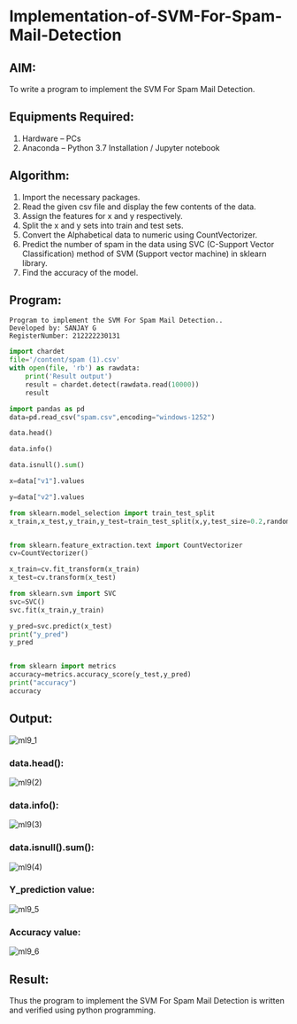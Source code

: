 # Implementation-of-SVM-For-Spam-Mail-Detection

## AIM:
To write a program to implement the SVM For Spam Mail Detection.

## Equipments Required:
1. Hardware – PCs
2. Anaconda – Python 3.7 Installation / Jupyter notebook

## Algorithm:

1. Import the necessary packages.
2. Read the given csv file and display the few contents of the data.
3. Assign the features for x and y respectively.
4. Split the x and y sets into train and test sets.
5. Convert the Alphabetical data to numeric using CountVectorizer.
6. Predict the number of spam in the data using SVC (C-Support Vector Classification) method of SVM (Support vector machine) in sklearn library.
7. Find the accuracy of the model.

## Program:

```
Program to implement the SVM For Spam Mail Detection..
Developed by: SANJAY G
RegisterNumber: 212222230131
```

```py
import chardet
file='/content/spam (1).csv'
with open(file, 'rb') as rawdata:
    print('Result output')
    result = chardet.detect(rawdata.read(10000))
    result

import pandas as pd
data=pd.read_csv("spam.csv",encoding="windows-1252")

data.head()

data.info()

data.isnull().sum()

x=data["v1"].values

y=data["v2"].values

from sklearn.model_selection import train_test_split
x_train,x_test,y_train,y_test=train_test_split(x,y,test_size=0.2,random_state=0)


from sklearn.feature_extraction.text import CountVectorizer 
cv=CountVectorizer()

x_train=cv.fit_transform(x_train)
x_test=cv.transform(x_test)

from sklearn.svm import SVC
svc=SVC()
svc.fit(x_train,y_train)

y_pred=svc.predict(x_test)
print("y_pred")
y_pred


from sklearn import metrics
accuracy=metrics.accuracy_score(y_test,y_pred)
print("accuracy")
accuracy
```

## Output:

![ml9_1](https://github.com/Skanthasishanth/Implementation-of-SVM-For-Spam-Mail-Detection/assets/118298456/285e6775-8a6e-4cc7-a9db-5ea1f8dad2ec)


### data.head():

![ml9(2)](https://github.com/Skanthasishanth/Implementation-of-SVM-For-Spam-Mail-Detection/assets/118298456/0d6cb7a6-878b-4135-b98a-6beb02a5e8f2)


### data.info():

![ml9(3)](https://github.com/Skanthasishanth/Implementation-of-SVM-For-Spam-Mail-Detection/assets/118298456/827af385-e6d5-45b6-80c5-12d9a9c0e973)

### data.isnull().sum():

![ml9(4)](https://github.com/Skanthasishanth/Implementation-of-SVM-For-Spam-Mail-Detection/assets/118298456/c461664d-3267-4a76-9eb1-62ee2b53b086)


### Y_prediction value:

![ml9_5](https://github.com/Skanthasishanth/Implementation-of-SVM-For-Spam-Mail-Detection/assets/118298456/7b3ba843-ff86-417b-bc98-a64d3b656ac5)

### Accuracy value:

![ml9_6](https://github.com/Skanthasishanth/Implementation-of-SVM-For-Spam-Mail-Detection/assets/118298456/f3187852-c5d6-45da-815c-b9f3ae2e1601)


## Result:

Thus the program to implement the SVM For Spam Mail Detection is written and verified using python programming.
